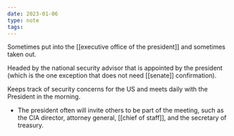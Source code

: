 ```yaml
---
date: 2023-01-06
type: note
tags: 
---
```


Sometimes put into the [[executive office of the president]] and sometimes taken out.

Headed by the national security advisor that is appointed by the president (which is the one exception that does not need [[senate]] confirmation).

Keeps track of security concerns for the US and meets daily with the President in the morning.
- The president often will invite others to be part of the meeting, such as the CIA director, attorney general, [[chief of staff]], and the secretary of treasury.
